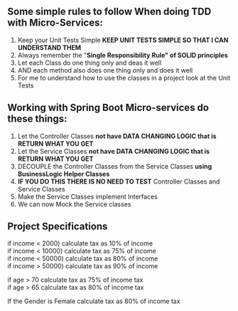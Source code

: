## Some simple rules to follow When doing TDD with Micro-Services:
1. Keep your Unit Tests Simple **KEEP UNIT TESTS SIMPLE SO THAT I CAN UNDERSTAND THEM**
2. Always remember the "**Single Responsibility Rule" of SOLID principles** 
3. Let each Class do one thing only and deas it well
4. AND each method also does one thing only and does it well
5. For me to understand how to use the classes in a project look at the Unit Tests

## Working with Spring Boot Micro-services do these things:
1. Let the Controller Classes **not have DATA CHANGING LOGIC that is RETURN WHAT YOU GET**
2. Let the Service Classes **not have DATA CHANGING LOGIC that is RETURN WHAT YOU GET**
3. DECOUPLE the Controller Classes from the Service Classes **using BusinessLogic Helper Classes**
4. **IF YOU DO THIS THERE IS NO NEED TO TEST** Controller Classes and Service Classes
5. Make the Service Classes implement Interfaces
6. We can now Mock the Service classes

## Project Specifications
if income < 2000)  calculate tax as 10% of income \
if income < 10000)  calculate tax as 75% of income \
if income < 50000)  calculate tax as 80% of income \
if income > 50000)  calculate tax as 90% of income 

if age > 70 calculate tax as 75% of income tax \
if age > 65 calculate tax as 80% of income tax 

If the Gender is Female calculate tax as 80% of income tax
